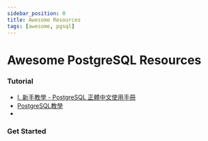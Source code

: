 ```yaml
---
sidebar_position: 0
title: Awesome Resources
tags: [awesome, pgsql]
---
```


Awesome PostgreSQL Resources
============================

### Tutorial ###

- [I. 新手教學 - PostgreSQL 正體中文使用手冊](https://docs.postgresql.tw/tutorial)
- [PostgreSQL教學](https://tw.gitbook.net/postgresql/index.html)
- 

### Get Started ###

